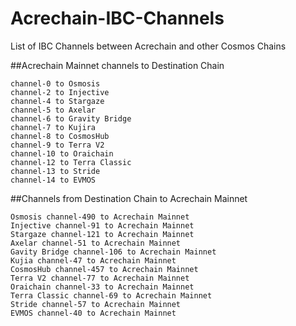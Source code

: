 # Acrechain-IBC-Channels
List of IBC Channels between Acrechain and other Cosmos Chains


##Acrechain Mainnet channels to Destination Chain
```
channel-0 to Osmosis
channel-2 to Injective
channel-4 to Stargaze
channel-5 to Axelar
channel-6 to Gravity Bridge
channel-7 to Kujira
channel-8 to CosmosHub
channel-9 to Terra V2
channel-10 to Oraichain
channel-12 to Terra Classic
channel-13 to Stride
channel-14 to EVMOS
```

##Channels from Destination Chain to Acrechain Mainnet
```
Osmosis channel-490 to Acrechain Mainnet
Injective channel-91 to Acrechain Mainnet
Stargaze channel-121 to Acrechain Mainnet
Axelar channel-51 to Acrechain Mainnet
Gavity Bridge channel-106 to Acrechain Mainnet
Kujia channel-47 to Acrechain Mainnet
CosmosHub channel-457 to Acrechain Mainnet
Terra V2 channel-77 to Acrechain Mainnet
Oraichain channel-33 to Acrechain Mainnet
Terra Classic channel-69 to Acrechain Mainnet
Stride channel-57 to Acrechain Mainnet
EVMOS channel-40 to Acrechain Mainnet
```
